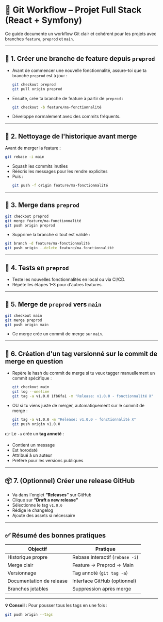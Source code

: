 # 🧠 Git Workflow – Projet Full Stack (React + Symfony)

Ce guide documente un workflow Git clair et cohérent pour les projets avec branches `feature`, `preprod` et `main`.

---

## 🧱 1. Créer une branche de feature depuis `preprod`

- Avant de commencer une nouvelle fonctionnalité, assure-toi que ta branche `preprod` est à jour :
  ```bash
  git checkout preprod
  git pull origin preprod
  ```

- Ensuite, crée ta branche de feature à partir de `preprod` :
  ```bash
  git checkout -b feature/ma-fonctionnalité
  ```

- Développe normalement avec des commits fréquents.

---

## 🧼 2. Nettoyage de l'historique avant merge

Avant de merger la feature :

```bash
git rebase -i main
```

- Squash les commits inutiles
- Réécris les messages pour les rendre explicites
- Puis :
  ```bash
  git push -f origin feature/ma-fonctionnalité
  ```

---

## 🌿 3. Merge dans `preprod`

```bash
git checkout preprod
git merge feature/ma-fonctionnalité
git push origin preprod
```

- Supprime la branche si tout est validé :
  
```bash
git branch -d feature/ma-fonctionnalité
git push origin --delete feature/ma-fonctionnalité
```

---

## 🔁 4. Tests en `preprod`

- Teste les nouvelles fonctionnalités en local ou via CI/CD.
- Répète les étapes 1–3 pour d'autres features.

---

## 🚀 5. Merge de `preprod` vers `main`

```bash
git checkout main
git merge preprod
git push origin main
```

- Ce merge crée un commit de merge sur `main`.

---

## 🔖 6. Création d'un tag versionné sur le commit de merge en question

- Repère le hash du commit de merge si tu veux tagger manuellement un commit spécifique :
  ```bash
  git checkout main
  git log --oneline
  git tag -a v1.0.0 1fb6fa1 -m "Release: v1.0.0 - fonctionnalité X"
  ```


- OU si tu viens juste de merger, automatiquement sur le commit de merge :
  ```bash
  git tag -a v1.0.0 -m "Release: v1.0.0 - fonctionnalité X"
  git push origin v1.0.0
  ```

👉 Le `-a` crée un **tag annoté** :
- Contient un message
- Est horodaté
- Attribué à un auteur
- Préféré pour les versions publiques

---

## 📦 7. (Optionnel) Créer une release GitHub

- Va dans l'onglet **“Releases”** sur GitHub
- Clique sur **“Draft a new release”**
- Sélectionne le tag `v1.0.0`
- Rédige le changelog
- Ajoute des assets si nécessaire

---

## ✅ Résumé des bonnes pratiques

| Objectif                              | Pratique                           |
|--------------------------------------|------------------------------------|
| Historique propre                    | Rebase interactif (`rebase -i`)   |
| Merge clair                          | Feature → Preprod → Main           |
| Versionnage                         | Tag annoté (`git tag -a`)          |
| Documentation de release             | Interface GitHub (optionnel)      |
| Branches jetables                    | Suppression après merge            |

---

**💡 Conseil** : Pour pousser tous les tags en une fois :
```bash
git push origin --tags
```
